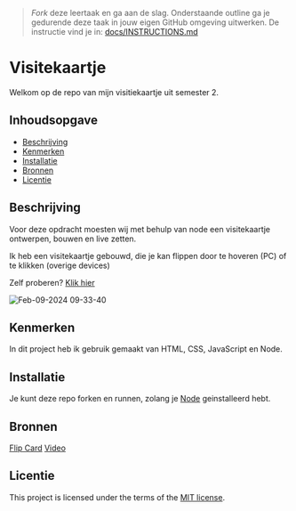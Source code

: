 > _Fork_ deze leertaak en ga aan de slag. Onderstaande outline ga je gedurende deze taak in jouw eigen GitHub omgeving uitwerken. De instructie vind je in: [docs/INSTRUCTIONS.md](docs/INSTRUCTIONS.md)

# Visitekaartje
<!-- Geef je project een titel en schrijf in één zin wat het is -->
Welkom op de repo van mijn visitiekaartje uit semester 2.

## Inhoudsopgave

  * [Beschrijving](#beschrijving)
  * [Kenmerken](#kenmerken)
  * [Installatie](#installatie)
  * [Bronnen](#bronnen)
  * [Licentie](#licentie)

## Beschrijving
<!-- In de Beschrijving staat hoe je project er uit ziet, hoe het werkt en wat je er mee kan. -->
<!-- Voeg een mooie poster visual toe 📸 -->
<!-- Voeg een link toe naar Github Pages 🌐-->
Voor deze opdracht moesten wij met behulp van node een visitekaartje ontwerpen, bouwen en live zetten.

Ik heb een visitekaartje gebouwd, die je kan flippen door te hoveren (PC) of te klikken (overige devices)

Zelf proberen? [Klik hier](https://visitekaartje.eefhaller.com)

![Feb-09-2024 09-33-40](https://github.com/itsValyria/connect-your-tribe-profile-card/assets/76444716/52b84dec-3dd3-4b7d-9711-968efb1e7a07)


## Kenmerken
<!-- Bij Kenmerken staat welke technieken zijn gebruikt en hoe. Wat is de HTML structuur? Wat zijn de belangrijkste dingen in CSS? Wat is er met Javascript gedaan en hoe? Misschien heb je een framwork of library gebruikt? -->

In dit project heb ik gebruik gemaakt van HTML, CSS, JavaScript en Node.

## Installatie

Je kunt deze repo forken en runnen, zolang je [Node](https://nodejs.org/en/download) geinstalleerd hebt.

## Bronnen

[Flip Card](https://www.w3schools.com/howto/howto_css_flip_card.asp)
[Video](https://www.w3schools.com/howto/howto_css_fullscreen_video.asp)

## Licentie

This project is licensed under the terms of the [MIT license](./LICENSE).

